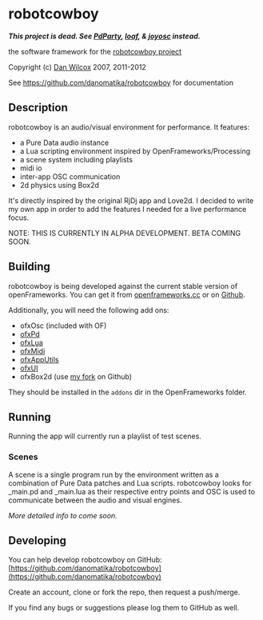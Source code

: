 robotcowboy
===========

**_This project is dead. See [PdParty](https://github.com/danomatika/PdParty"), [loaf](https://github.com/danomatika/loaf), &amp; [joyosc](https://github.com/danomatika/joyosc) instead._**

the software framework for the [robotcowboy project](http://robotcowboy.com)

Copyright (c) [Dan Wilcox](danomatika.com) 2007, 2011-2012

See https://github.com/danomatika/robotcowboy for documentation

Description
-----------

robotcowboy is an audio/visual environment for performance. It features:

* a Pure Data audio instance
* a Lua scripting environment inspired by OpenFrameworks/Processing
* a scene system including playlists
* midi io
* inter-app OSC communication
* 2d physics using Box2d

It's directly inspired by the original RjDj app and Love2d. I decided to write my own app in order to add the features I needed for a live performance focus.

NOTE: THIS IS CURRENTLY IN ALPHA DEVELOPMENT. BETA COMING SOON.

Building
--------
robotcowboy is being developed against the current stable version of openFrameworks. You can get it from [openframeworks.cc](http://www.openframeworks.cc/download) or on [Github](https://github.com/openframeworks/openFrameworks).

Additionally, you will need the following add ons:

* ofxOsc (included with OF)
* [ofxPd](https://github.com/danomatika/ofxPd)
* [ofxLua](https://github.com/danomatika/ofxLua)
* [ofxMidi](https://github.com/chrisoshea/ofxMidi)
* [ofxAppUtils](https://github.com/danomatika/ofxAppUtils)
* [ofxUI](https://github.com/rezaali/ofxUI)
* ofxBox2d (use [my fork](https://github.com/danomatika/ofxBox2d) on Github)

They should be installed in the `addons` dir in the OpenFrameworks folder.


Running
-------
Running the app will currently run a playlist of test scenes.

### Scenes

A scene is a single program run by the environment written as a combination of Pure Data patches and Lua scripts. robotcowboy looks for \_main.pd and \_main.lua as their respective entry points and OSC is used to communicate between the audio and visual engines.

*More detailed info to come soon.*

Developing
----------

You can help develop robotcowboy on GitHub: [https://github.com/danomatika/robotcowboy](https://github.com/danomatika/robotcowboy)

Create an account, clone or fork the repo, then request a push/merge.

If you find any bugs or suggestions please log them to GitHub as well.
